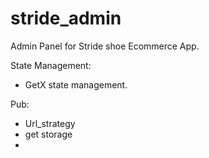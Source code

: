 # stride_admin

Admin Panel for Stride shoe Ecommerce App.

State Management: 
* GetX state management.

Pub: 
* Url_strategy
* get storage
* 
